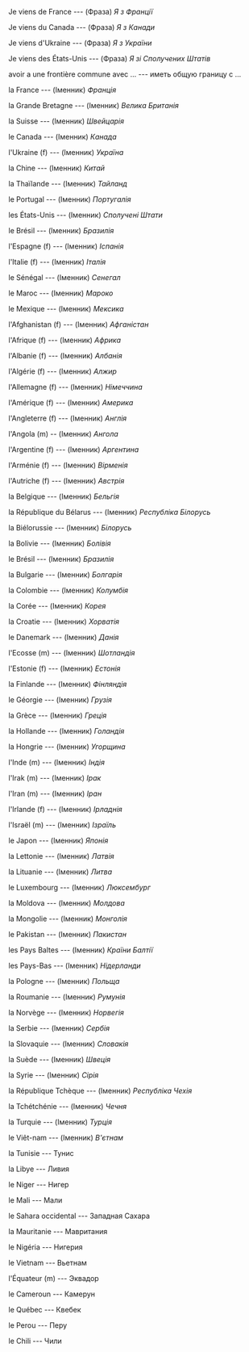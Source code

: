 Je viens de France --- (Фраза)
*Я з Франції*



Je viens du Canada --- (Фраза)
*Я з Канади*



Je viens d'Ukraine --- (Фраза)
*Я з України*



Je viens des États-Unis --- (Фраза)
*Я зі Сполучених Штатів*



avoir a une frontière commune avec ... --- иметь общую границу с ...



la France --- (Іменник)
*Франція*



la Grande Bretagne --- (Іменник)
*Велика Британія*



la Suisse --- (Іменник)
*Швейцарія*



le Canada --- (Іменник)
*Канада*



l'Ukraine (f) --- (Іменник)
*Україна*



la Chine --- (Іменник)
*Китай*



la Thaïlande --- (Іменник)
*Тайланд*



le Portugal --- (Іменник)
*Португалія*



les États-Unis --- (Іменник)
*Сполучені Штати*



le Brésil --- (Іменник)
*Бразилія*



l'Espagne (f) --- (Іменник)
*Іспанія*



l'Italie (f) --- (Іменник)
*Італія*



le Sénégal --- (Іменник)
*Сенегал*



le Maroc --- (Іменник)
*Мароко*



le Mexique --- (Іменник)
*Мексика*



l'Afghanistan (f) --- (Іменник)
*Афганістан*



l'Afrique (f) --- (Іменник)
*Африка*



l'Albanie (f) --- (Іменник)
*Албанія*



l'Algérie (f) --- (Іменник)
*Алжир*



l'Allemagne (f) --- (Іменник)
*Німеччина*



l'Amérique (f) --- (Іменник)
*Америка*



l'Angleterre (f) --- (Іменник)
*Англія*



l'Angola (m) -- (Іменник)
*Ангола*



l'Argentine (f) --- (Іменник)
*Аргентина*



l'Arménie (f) --- (Іменник)
*Вірменія*



l'Autriche (f) --- (Іменник)
*Австрія*



la Belgique --- (Іменник)
*Бельгія*



la République du Bélarus --- (Іменник)
*Республіка Білорусь*



la Biélorussie --- (Іменник)
*Білорусь*



la Bolivie --- (Іменник)
*Болівія*



le Brésil --- (Іменник)
*Бразилія*



la Bulgarie --- (Іменник)
*Болгарія*



la Colombie --- (Іменник)
*Колумбія*



la Corée --- (Іменник)
*Корея*



la Croatie --- (Іменник)
*Хорватія*



le Danemark --- (Іменник)
*Данія*



l'Ecosse (m) --- (Іменник)
*Шотландія*



l'Estonie (f) --- (Іменник)
*Естонія*



la Finlande --- (Іменник)
*Фінляндія*



le Géorgie --- (Іменник)
*Грузія*



la Grèce --- (Іменник)
*Греція*



la Hollande --- (Іменник)
*Голандія*



la Hongrie --- (Іменник)
*Угорщина*



l'Inde (m) --- (Іменник)
*Індія*



l'Irak (m) --- (Іменник)
*Ірак*



l'Iran (m) --- (Іменник)
*Іран*



l'Irlande (f) --- (Іменник)
*Ірладнія*



l'Israël (m) --- (Іменник)
*Ізраїль*

le Japon --- (Іменник)
*Японія*



la Lettonie --- (Іменник)
*Латвія*



la Lituanie --- (Іменник)
*Литва*



le Luxembourg --- (Іменник)
*Люксембург*



la Moldova --- (Іменник)
*Молдова*



la Mongolie --- (Іменник)
*Монголія*



le Pakistan --- (Іменник)
*Пакистан*



les Pays Baltes --- (Іменник)
*Країни Балтії*



les Pays-Bas --- (Іменник)
*Нідерланди*



la Pologne --- (Іменник)
*Польща*



la Roumanie --- (Іменник)
*Румунія*



la Norvège --- (Іменник)
*Норвегія*



la Serbie --- (Іменник)
*Сербія*



la Slovaquie --- (Іменник)
*Словакія*



la Suède --- (Іменник)
*Швеція*



la Syrie --- (Іменник)
*Сірія*



la République Tchèque --- (Іменник)
*Республіка Чехія*



la Tchétchénie --- (Іменник)
*Чечня*



la Turquie --- (Іменник)
*Турція*



le Viêt-nam --- (Іменник)
*В'єтнам*



la Tunisie --- Тунис



la Libye --- Ливия



le Niger --- Нигер



le Mali --- Мали



le Sahara occidental --- Западная Сахара



la Mauritanie --- Мавритания



le Nigéria --- Нигерия



le Vietnam --- Вьетнам



l'Équateur (m) --- Эквадор



le Cameroun --- Камерун



le Québec --- Квебек



le Perou --- Перу



le Chili --- Чили
